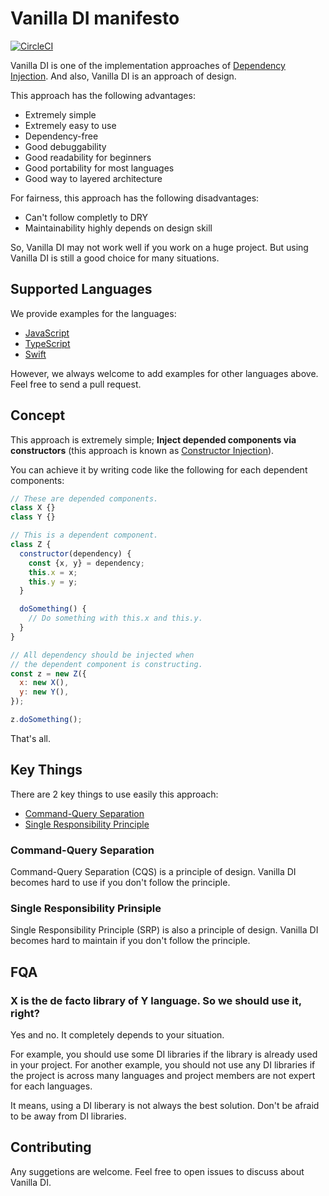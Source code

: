 Vanilla DI manifesto
====================

[![CircleCI](https://circleci.com/gh/vanilla-manifesto/vanilla-di-manifesto/tree/master.svg?style=svg)](https://circleci.com/gh/vanilla-manifesto/vanilla-di-manifesto/tree/master)

Vanilla DI is one of the implementation approaches of [Dependency Injection](https://en.wikipedia.org/wiki/Dependency_injection).
And also, Vanilla DI is an approach of design.

This approach has the following advantages:

- Extremely simple
- Extremely easy to use
- Dependency-free
- Good debuggability
- Good readability for beginners
- Good portability for most languages
- Good way to layered architecture

For fairness, this approach has the following disadvantages:

- Can't follow completly to DRY
- Maintainability highly depends on design skill

So, Vanilla DI may not work well if you work on a huge project.
But using Vanilla DI is still a good choice for many situations.



Supported Languages
-------------------

We provide examples for the languages:

- [JavaScript](./js/)
- [TypeScript](./ts/)
- [Swift](./swift/)
<!-- TODO: C# -->
<!-- TODO: Go -->

However, we always welcome to add examples for other languages above.
Feel free to send a pull request.



Concept
-------

This approach is extremely simple; **Inject depended components via constructors** (this approach is known as [Constructor Injection](http://xunitpatterns.com/Dependency%20Injection.html#Constructor%20Injection)).

You can achieve it by writing code like the following for each dependent components:

```javascript
// These are depended components.
class X {}
class Y {}

// This is a dependent component.
class Z {
  constructor(dependency) {
	const {x, y} = dependency;
	this.x = x;
	this.y = y;
  }

  doSomething() {
    // Do something with this.x and this.y.
  }
}

// All dependency should be injected when
// the dependent component is constructing.
const z = new Z({
  x: new X(),
  y: new Y(),
});

z.doSomething();
```

That's all.



Key Things
----------

There are 2 key things to use easily this approach:

- [Command-Query Separation](https://en.wikipedia.org/wiki/Command%E2%80%93query_separation)
- [Single Responsibility Principle](https://en.wikipedia.org/wiki/Single_responsibility_principle)


### Command-Query Separation

Command-Query Separation (CQS) is a principle of design.
Vanilla DI becomes hard to use if you don't follow the principle.



### Single Responsibility Prinsiple

Single Responsibility Principle (SRP) is also a principle of design.
Vanilla DI becomes hard to maintain if you don't follow the principle.



FQA
---

### X is the de facto library of Y language. So we should use it, right?

Yes and no. It completely depends to your situation.

For example, you should use some DI libraries if the library is already used in your project.
For another example, you should not use any DI libraries if the project is across many languages and project members are not expert for each languages.

It means, using a DI liberary is not always the best solution.
Don't be afraid to be away from DI libraries.



Contributing
------------

Any suggetions are welcome.
Feel free to open issues to discuss about Vanilla DI.
